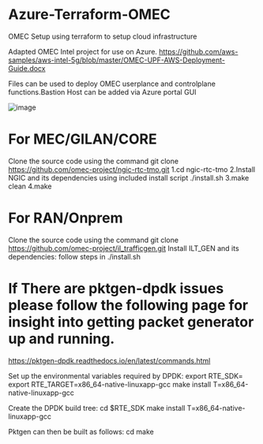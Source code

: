 # Azure-Terraform-OMEC
OMEC Setup using terraform to setup cloud infrastructure 

Adapted OMEC Intel project for use on Azure.
https://github.com/aws-samples/aws-intel-5g/blob/master/OMEC-UPF-AWS-Deployment-Guide.docx

Files can be used to deploy OMEC userplance and controlplane functions.Bastion Host can be added via Azure portal GUI

![image](https://user-images.githubusercontent.com/117586519/211009448-7bf487ca-ce0c-4d4e-93fc-4b65e3ad18c4.png)


# For MEC/GILAN/CORE
Clone the source code using the command git clone https://github.com/omec-project/ngic-rtc-tmo.git
1.cd ngic-rtc-tmo
2.Install NGIC and its dependencies using included install script ./install.sh
3.make clean
4.make


# For RAN/Onprem
Clone the source code using the command git clone  https://github.com/omec-project/il_trafficgen.git
Install ILT_GEN and its dependencies: follow steps in ./install.sh

# If There are pktgen-dpdk issues please follow the following page for insight into getting packet generator up and running.
https://pktgen-dpdk.readthedocs.io/en/latest/commands.html

Set up the environmental variables required by DPDK:
export RTE_SDK=<DPDKInstallDir>
export RTE_TARGET=x86_64-native-linuxapp-gcc
make install T=x86_64-native-linuxapp-gcc

Create the DPDK build tree:
cd $RTE_SDK
make install T=x86_64-native-linuxapp-gcc
  
Pktgen can then be built as follows:
cd <PktgenInstallDir>
make
